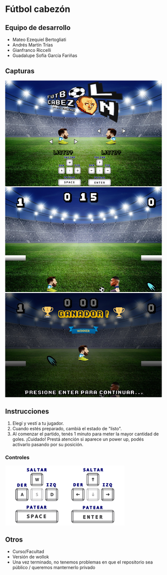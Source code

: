 # Fútbol cabezón

## Equipo de desarrollo

- Mateo Ezequiel Bertogliati
- Andrés Martín Trías
- Gianfranco Riccelli
- Guadalupe Sofía García Fariñas

## Capturas

![capturaMenu](captura1.png)
![capturaPartido](captura2.jpeg)
![capturaGanador](captura3.jpeg)

## Instrucciones
1. Elegí y vestí a tu jugador.
2. Cuando estés preparado, cambiá el estado de "listo".
3. Al comenzar el partido, tenés 1 minuto para meter la mayor cantidad de goles.
¡Cuidado! Prestá atención si aparece un power up, podés activarlo pasando por su posición.
	
### Controles
![controles](controles.png)

## Otros

- Curso/Facultad
- Versión de wollok
- Una vez terminado, no tenemos problemas en que el repositorio sea público / queremos manternerlo privado
